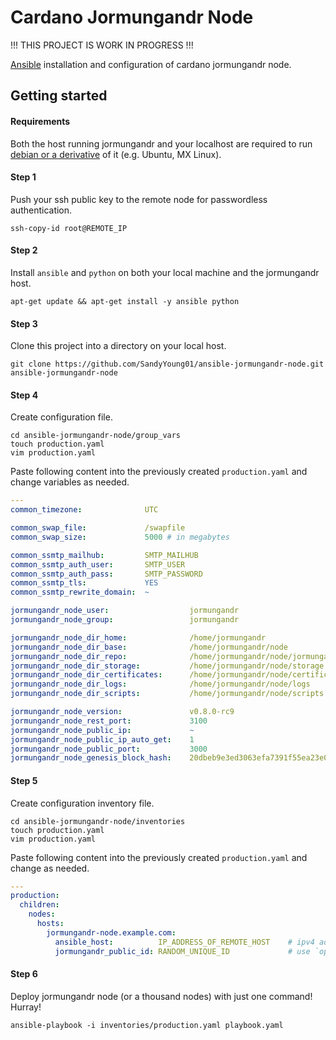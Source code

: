 # Cardano Jormungandr Node

!!! THIS PROJECT IS WORK IN PROGRESS !!!

[Ansible](https://duckduckgo.com/?q=ansible) installation and configuration of cardano jormungandr node.

## Getting started

#### Requirements

Both the host running jormungandr and your localhost are required to run [debian or a derivative](https://www.debian.org/derivatives/) of it (e.g. Ubuntu, MX Linux).

#### Step 1
Push your ssh public key to the remote node for passwordless authentication.
```shell
ssh-copy-id root@REMOTE_IP
```

#### Step 2
Install `ansible` and `python` on both your local machine and the jormungandr host.
```shell
apt-get update && apt-get install -y ansible python
```

#### Step 3
Clone this project into a directory on your local host.
```shell
git clone https://github.com/SandyYoung01/ansible-jormungandr-node.git ansible-jormungandr-node
```

#### Step 4
Create configuration file.
```shell
cd ansible-jormungandr-node/group_vars
touch production.yaml
vim production.yaml
```

Paste following content into the previously created `production.yaml` and change variables as needed.
```yaml
---
common_timezone:              UTC

common_swap_file:             /swapfile
common_swap_size:             5000 # in megabytes

common_ssmtp_mailhub:         SMTP_MAILHUB
common_ssmtp_auth_user:       SMTP_USER
common_ssmtp_auth_pass:       SMTP_PASSWORD
common_ssmtp_tls:             YES
common_ssmtp_rewrite_domain:  ~

jormungandr_node_user:                  jormungandr
jormungandr_node_group:                 jormungandr

jormungandr_node_dir_home:              /home/jormungandr
jormungandr_node_dir_base:              /home/jormungandr/node
jormungandr_node_dir_repo:              /home/jormungandr/node/jormungandr-repo
jormungandr_node_dir_storage:           /home/jormungandr/node/storage
jormungandr_node_dir_certificates:      /home/jormungandr/node/certificates
jormungandr_node_dir_logs:              /home/jormungandr/node/logs
jormungandr_node_dir_scripts:           /home/jormungandr/node/scripts

jormungandr_node_version:               v0.8.0-rc9                                                       # see https://github.com/input-output-hk/jormungandr/releases
jormungandr_node_rest_port:             3100
jormungandr_node_public_ip:             ~                                                                # Define which public IP address to set
jormungandr_node_public_ip_auto_get:    1                                                                # Tries to fetch public IP automatically if set to 1
jormungandr_node_public_port:           3000
jormungandr_node_genesis_block_hash:    20dbeb9e3ed3063efa7391f55ea23e0638b5cb8ca4f6260e724b6c0c87b1e1ee # see https://hydra.iohk.io/job/Cardano/jormungandr/jormungandrConfigs.nightly/latest
```

#### Step 5
Create configuration inventory file.
```shell
cd ansible-jormungandr-node/inventories
touch production.yaml
vim production.yaml
```

Paste following content into the previously created `production.yaml` and change as needed.
```yaml
---
production:
  children:
    nodes:
      hosts:
        jormungandr-node.example.com:
          ansible_host:          IP_ADDRESS_OF_REMOTE_HOST    # ipv4 address
          jormungandr_public_id: RANDOM_UNIQUE_ID             # use `openssl rand -hex 24` to generate
```
#### Step 6
Deploy jormungandr node (or a thousand nodes) with just one command! Hurray!
```shell
ansible-playbook -i inventories/production.yaml playbook.yaml
```